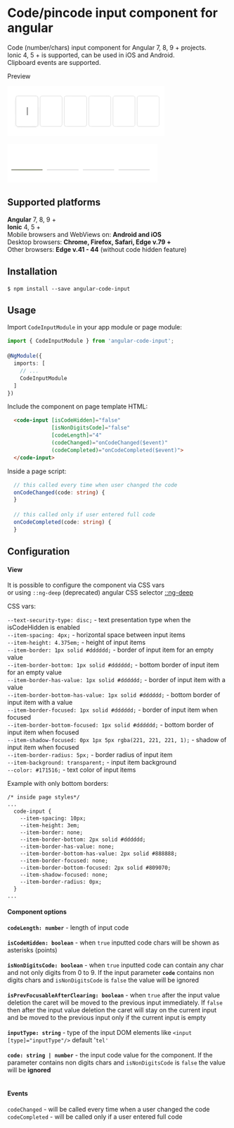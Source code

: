 # Code/pincode input component for angular 

Code (number/chars) input component for Angular 7, 8, 9 + projects.<br />
Ionic 4, 5 + is supported, can be used in iOS and Android.<br />
Clipboard events are supported.

Preview

![](https://github.com/AlexMiniApps/angular-code-input/blob/master/preview1.gif)

![](https://github.com/AlexMiniApps/angular-code-input/blob/master/preview2.gif)

## Supported platforms

<b>Angular</b> 7, 8, 9 +<br />
<b>Ionic</b> 4, 5 +<br />
Mobile browsers and WebViews on: <b>Android and iOS</b><br />
Desktop browsers: <b>Chrome, Firefox, Safari, Edge v.79 +</b><br />
Other browsers:  <b>Edge v.41 - 44</b> (without code hidden feature)

## Installation

    $ npm install --save angular-code-input

## Usage

Import `CodeInputModule` in your app module or page module:

```ts
import { CodeInputModule } from 'angular-code-input';

@NgModule({
  imports: [
    // ...
    CodeInputModule
  ]
})
```

Include the component on page template HTML:

```html
  <code-input [isCodeHidden]="false"
              [isNonDigitsCode]="false"
              [codeLength]="4"
              (codeChanged)="onCodeChanged($event)"
              (codeCompleted)="onCodeCompleted($event)">
  </code-input>
```

Inside a page script:

```ts
  // this called every time when user changed the code
  onCodeChanged(code: string) {
  }

  // this called only if user entered full code
  onCodeCompleted(code: string) {
  }
```

## Configuration

#### View

It is possible to configure the component via CSS vars 
<br />or using `::ng-deep` (deprecated) angular CSS selector
[::ng-deep](https://angular.io/guide/component-styles#deprecated-deep--and-ng-deep)

CSS vars:

`--text-security-type: disc;` - text presentation type when the isCodeHidden is enabled<br />
`--item-spacing: 4px;` - horizontal space between input items  <br />
`--item-height: 4.375em;` - height of input items <br />
`--item-border: 1px solid #dddddd;` - border of input item for an empty value <br />
`--item-border-bottom: 1px solid #dddddd;` - bottom border of input item for an empty value <br />
`--item-border-has-value: 1px solid #dddddd;` - border of input item with a value <br />
`--item-border-bottom-has-value: 1px solid #dddddd;` - bottom border of input item with a value <br />
`--item-border-focused: 1px solid #dddddd;` - border of input item when focused <br />
`--item-border-bottom-focused: 1px solid #dddddd;` - bottom border of input item when focused <br />
`--item-shadow-focused: 0px 1px 5px rgba(221, 221, 221, 1);` - shadow of input item when focused <br />
`--item-border-radius: 5px;` - border radius of input item <br />
`--item-background: transparent;` - input item background  <br />
`--color: #171516;` - text color of input items <br />

Example with only bottom borders:

````
/* inside page styles*/
...
  code-input {
    --item-spacing: 10px;
    --item-height: 3em;
    --item-border: none;
    --item-border-bottom: 2px solid #dddddd;
    --item-border-has-value: none;
    --item-border-bottom-has-value: 2px solid #888888;
    --item-border-focused: none;
    --item-border-bottom-focused: 2px solid #809070;
    --item-shadow-focused: none;
    --item-border-radius: 0px;
  }
...
````

#### Component options

<b>`codeLength: number`</b> - length of input code <br /><br />
<b>`isCodeHidden: boolean`</b> - when `true` inputted code chars will be shown as asterisks (points)<br /><br />
<b>`isNonDigitsCode: boolean`</b> - when `true` inputted code can contain any char and not only digits from 0 to 9.
If the input parameter <b>`code`</b> contains non digits chars and `isNonDigitsCode` is `false` the value will be ignored<br /><br />
<b>`isPrevFocusableAfterClearing: boolean`</b> - when `true` after the input value deletion the caret will be moved 
to the previous input immediately. If `false` then after the input value deletion the caret will 
stay on the current input and be moved to the previous input only if the current input is empty<br /><br />
<b>`inputType: string`</b> - type of the input DOM elements like `<input [type]="inputType"/>` default '`tel'`<br /><br />
<b>`code: string | number`</b> - the input code value for the component. If the parameter 
contains non digits chars and `isNonDigitsCode` is `false` the value will be <b>ignored</b> <br /><br />

#### Events

`codeChanged` - will be called every time when a user changed the code <br />
`codeCompleted` - will be called only if a user entered full code

